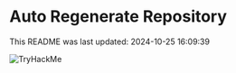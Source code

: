 # Auto Regenerate Repository

This README was last updated: 2024-10-25 16:09:39

 ![TryHackMe](https://tryhackme.com/badge/533634)